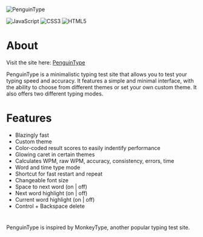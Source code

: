 ![PenguinType](https://github.com/ManiGhazaee/PenguinType/blob/main/static/images/penguintype/penguintypelogo.jpg)

![JavaScript](https://img.shields.io/badge/javascript-%23323330.svg?style=for-the-badge&logo=javascript&logoColor=%23F7DF1E)
![CSS3](https://img.shields.io/badge/css3-%231572B6.svg?style=for-the-badge&logo=css3&logoColor=white)
![HTML5](https://img.shields.io/badge/html5-%23E34F26.svg?style=for-the-badge&logo=html5&logoColor=white)

# About
Visit the site here: [PenguinType](https://penguintype.epizy.com)

PenguinType is a minimalistic typing test site that allows you to test your typing speed and accuracy. It features a simple and minimal interface, with the ability to choose from different themes or set your own custom theme. It also offers two different typing modes.

# Features 
 - Blazingly fast
 - Custom theme
 - Color-coded result scores to easily indentify performance
 - Glowing caret in certain themes
 - Calculates WPM, raw WPM, accuracy, consistency, errors, time
 - Word and time type mode
 - Shortcut for fast restart and repeat
 - Changeable font size
 - Space to next word (on | off)
 - Next word highlight (on | off)
 - Current word highlight (on | off)
 - Control + Backspace delete
 
#
PenguinType is inspired by MonkeyType, another popular typing test site.
